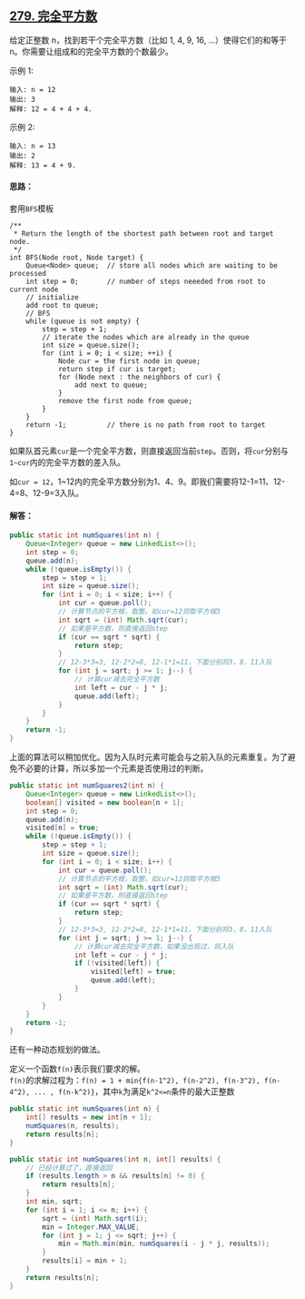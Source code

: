 ## [279. 完全平方数](https://leetcode-cn.com/problems/perfect-squares/)
给定正整数 n，找到若干个完全平方数（比如 1, 4, 9, 16, ...）使得它们的和等于 n。你需要让组成和的完全平方数的个数最少。

示例 1:
```
输入: n = 12
输出: 3 
解释: 12 = 4 + 4 + 4.
```
示例 2:
```
输入: n = 13
输出: 2
解释: 13 = 4 + 9.
```
#### 思路：
套用`BFS`模板
```
/**
 * Return the length of the shortest path between root and target node.
 */
int BFS(Node root, Node target) {
    Queue<Node> queue;  // store all nodes which are waiting to be processed
    int step = 0;       // number of steps neeeded from root to current node
    // initialize
    add root to queue;
    // BFS
    while (queue is not empty) {
        step = step + 1;
        // iterate the nodes which are already in the queue
        int size = queue.size();
        for (int i = 0; i < size; ++i) {
            Node cur = the first node in queue;
            return step if cur is target;
            for (Node next : the neighbors of cur) {
                add next to queue;
            }
            remove the first node from queue;
        }
    }
    return -1;          // there is no path from root to target
}
```

如果队首元素`cur`是一个完全平方数，则直接返回当前`step`。否则，将`cur`分别与`1~cur`内的完全平方数的差入队。

如`cur = 12`，1~12内的完全平方数分别为1、4、9。即我们需要将12-1=11、12-4=8、12-9=3入队。 

#### 解答：
```Java
public static int numSquares(int n) {
    Queue<Integer> queue = new LinkedList<>();
    int step = 0;
    queue.add(n);
    while (!queue.isEmpty()) {
        step = step + 1;
        int size = queue.size();
        for (int i = 0; i < size; i++) {
            int cur = queue.poll();
            // 计算节点的平方根，取整。如cur=12则取平方根3
            int sqrt = (int) Math.sqrt(cur);
            // 如果是平方数，则直接返回step
            if (cur == sqrt * sqrt) {
                return step;
            }
            // 12-3*3=3, 12-2*2=8, 12-1*1=11，下面分别将3，8，11入队
            for (int j = sqrt; j >= 1; j--) {
                // 计算cur减去完全平方数
                int left = cur - j * j;
                queue.add(left);
            }
        }
    }
    return -1;
}
```

上面的算法可以稍加优化。因为入队时元素可能会与之前入队的元素重复。为了避免不必要的计算，所以多加一个元素是否使用过的判断。
```Java
public static int numSquares2(int n) {
    Queue<Integer> queue = new LinkedList<>();
    boolean[] visited = new boolean[n + 1];
    int step = 0;
    queue.add(n);
    visited[n] = true;
    while (!queue.isEmpty()) {
        step = step + 1;
        int size = queue.size();
        for (int i = 0; i < size; i++) {
            int cur = queue.poll();
            // 计算节点的平方根，取整。如cur=12则取平方根3
            int sqrt = (int) Math.sqrt(cur);
            // 如果是平方数，则直接返回step
            if (cur == sqrt * sqrt) {
                return step;
            }
            // 12-3*3=3, 12-2*2=8, 12-1*1=11，下面分别将3，8，11入队
            for (int j = sqrt; j >= 1; j--) {
                // 计算cur减去完全平方数，如果没出现过，则入队
                int left = cur - j * j;
                if (!visited[left]) {
                    visited[left] = true;
                    queue.add(left);
                }
            }
        }
    }
    return -1;
}
```

还有一种动态规划的做法。

定义一个函数`f(n)`表示我们要求的解。  
`f(n)`的求解过程为：`f(n) = 1 + min{f(n-1^2), f(n-2^2), f(n-3^2), f(n-4^2), ... , f(n-k^2)}`，其中`k`为满足`k^2<=n`条件的最大正整数
```Java
public static int numSquares(int n) {
    int[] results = new int[n + 1];
    numSquares(n, results);
    return results[n];
}

public static int numSquares(int n, int[] results) {
    // 已经计算过了，直接返回
    if (results.length > n && results[n] != 0) {
        return results[n];
    }
    int min, sqrt;
    for (int i = 1; i <= n; i++) {
        sqrt = (int) Math.sqrt(i);
        min = Integer.MAX_VALUE;
        for (int j = 1; j <= sqrt; j++) {
            min = Math.min(min, numSquares(i - j * j, results));
        }
        results[i] = min + 1;
    }
    return results[n];
}
```